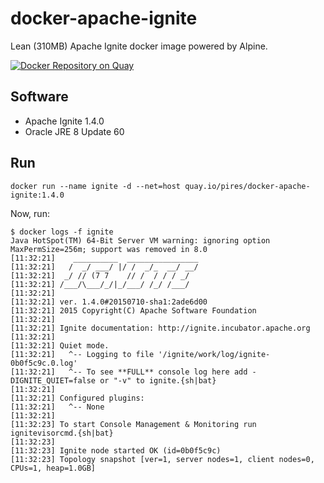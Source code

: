 # docker-apache-ignite
Lean (310MB) Apache Ignite docker image powered by Alpine.

[![Docker Repository on Quay](https://quay.io/repository/tpires/apache-ignite/status "Docker Repository on Quay")](https://quay.io/repository/tpires/apache-ignite)

## Software

* Apache Ignite 1.4.0
* Oracle JRE 8 Update 60

## Run

```
docker run --name ignite -d --net=host quay.io/pires/docker-apache-ignite:1.4.0
```

Now, run:
```
$ docker logs -f ignite
Java HotSpot(TM) 64-Bit Server VM warning: ignoring option MaxPermSize=256m; support was removed in 8.0
[11:32:21]    __________  ________________
[11:32:21]   /  _/ ___/ |/ /  _/_  __/ __/
[11:32:21]  _/ // (7 7    // /  / / / _/
[11:32:21] /___/\___/_/|_/___/ /_/ /___/
[11:32:21]
[11:32:21] ver. 1.4.0#20150710-sha1:2ade6d00
[11:32:21] 2015 Copyright(C) Apache Software Foundation
[11:32:21]
[11:32:21] Ignite documentation: http://ignite.incubator.apache.org
[11:32:21]
[11:32:21] Quiet mode.
[11:32:21]   ^-- Logging to file '/ignite/work/log/ignite-0b0f5c9c.0.log'
[11:32:21]   ^-- To see **FULL** console log here add -DIGNITE_QUIET=false or "-v" to ignite.{sh|bat}
[11:32:21]
[11:32:21] Configured plugins:
[11:32:21]   ^-- None
[11:32:21]
[11:32:23] To start Console Management & Monitoring run ignitevisorcmd.{sh|bat}
[11:32:23]
[11:32:23] Ignite node started OK (id=0b0f5c9c)
[11:32:23] Topology snapshot [ver=1, server nodes=1, client nodes=0, CPUs=1, heap=1.0GB]
```
